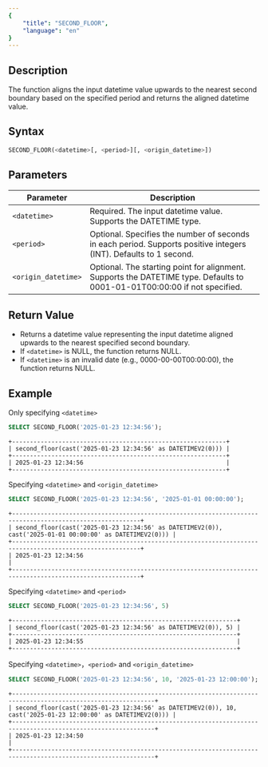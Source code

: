 ```yaml
---
{
    "title": "SECOND_FLOOR",
    "language": "en"
}
---
```


## Description
The function aligns the input datetime value upwards to the nearest second boundary based on the specified period and returns the aligned datetime value.

## Syntax

```sql
SECOND_FLOOR(<datetime>[, <period>][, <origin_datetime>])
```
## Parameters

| Parameter           | Description                                                                                                               |
|---------------------|---------------------------------------------------------------------------------------------------------------------------|
| `<datetime>`        | Required. The input datetime value. Supports the DATETIME type.                                                           |
| `<period>`          | Optional. Specifies the number of seconds in each period. Supports positive integers (INT). Defaults to 1 second.         |
| `<origin_datetime>` | Optional. The starting point for alignment. Supports the DATETIME type. Defaults to 0001-01-01T00:00:00 if not specified. |

## Return Value
- Returns a datetime value representing the input datetime aligned upwards to the nearest specified second boundary.
- If `<datetime>` is NULL, the function returns NULL.
- If `<datetime>` is an invalid date (e.g., 0000-00-00T00:00:00), the function returns NULL.

## Example
Only specifying `<datetime>`
```sql
SELECT SECOND_FLOOR('2025-01-23 12:34:56');
```
```text
+------------------------------------------------------------+
| second_floor(cast('2025-01-23 12:34:56' as DATETIMEV2(0))) |
+------------------------------------------------------------+
| 2025-01-23 12:34:56                                        |
+------------------------------------------------------------+
```
Specifying `<datetime>` and `<origin_datetime>`
```sql
SELECT SECOND_FLOOR('2025-01-23 12:34:56', '2025-01-01 00:00:00');
```
```text
+----------------------------------------------------------------------------------------------------------+
| second_floor(cast('2025-01-23 12:34:56' as DATETIMEV2(0)), cast('2025-01-01 00:00:00' as DATETIMEV2(0))) |
+----------------------------------------------------------------------------------------------------------+
| 2025-01-23 12:34:56                                                                                      |
+----------------------------------------------------------------------------------------------------------+
```
Specifying `<datetime>` and `<period>`
```sql
SELECT SECOND_FLOOR('2025-01-23 12:34:56', 5)
```
```text
+---------------------------------------------------------------+
| second_floor(cast('2025-01-23 12:34:56' as DATETIMEV2(0)), 5) |
+---------------------------------------------------------------+
| 2025-01-23 12:34:55                                           |
+---------------------------------------------------------------+
```
Specifying `<datetime>`，`<period>` and `<origin_datetime>`
```sql
SELECT SECOND_FLOOR('2025-01-23 12:34:56', 10, '2025-01-23 12:00:00');
```
```text
+--------------------------------------------------------------------------------------------------------------+
| second_floor(cast('2025-01-23 12:34:56' as DATETIMEV2(0)), 10, cast('2025-01-23 12:00:00' as DATETIMEV2(0))) |
+--------------------------------------------------------------------------------------------------------------+
| 2025-01-23 12:34:50                                                                                          |
+--------------------------------------------------------------------------------------------------------------+
```
